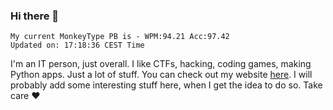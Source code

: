 ### Hi there 👋
<!-- PB START -->
```
My current MonkeyType PB is - WPM:94.21 Acc:97.42
Updated on: 17:18:36 CEST Time
```
<!-- PB END -->
I'm an IT person, just overall. I like CTFs, hacking, coding games, making Python apps. Just a lot of stuff.
You can check out my website [here](https://skill3472.github.io/).
I will probably add some interesting stuff here, when I get the idea to do so. Take care ❤️
